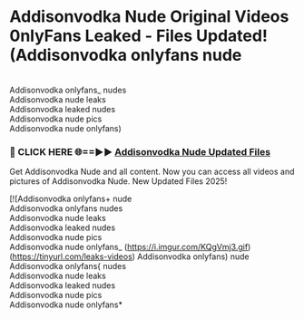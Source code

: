 # Addisonvodka Nude Original Videos 0nlyFans Leaked - Files Updated! (Addisonvodka onlyfans nude<br>
<br>
Addisonvodka onlyfans_ nudes<br>
Addisonvodka nude leaks<br>
Addisonvodka leaked nudes<br>
Addisonvodka nude pics<br>
Addisonvodka nude onlyfans)

<h3>🔴 CLICK HERE 🌐==►► <a href="https://tinyurl.com/leaks-videos" rel="nofollow">Addisonvodka Nude Updated Files</a></h3>

Get Addisonvodka Nude and all content. Now you can access all videos and pictures of Addisonvodka Nude. New Updated Files 2025!

[![Addisonvodka onlyfans+ nude<br>
Addisonvodka onlyfans nudes<br>
Addisonvodka nude leaks<br>
Addisonvodka leaked nudes<br>
Addisonvodka nude pics<br>
Addisonvodka nude onlyfans_
(https://i.imgur.com/KQgVmj3.gif)(https://tinyurl.com/leaks-videos)
Addisonvodka onlyfans) nude<br>
Addisonvodka onlyfans{ nudes<br>
Addisonvodka nude leaks<br>
Addisonvodka leaked nudes<br>
Addisonvodka nude pics<br>
Addisonvodka nude onlyfans*
